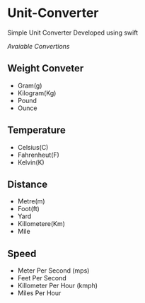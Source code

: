 # Unit-Converter
Simple Unit Converter Developed using swift

*Avaiable Convertions*

## Weight Conveter
* Gram(g)
* Kilogram(Kg)
* Pound
* Ounce

## Temperature
* Celsius(C)
* Fahrenheut(F)
* Kelvin(K)

## Distance
* Metre(m)
* Foot(ft)
* Yard
* Killometere(Km)
* Mile

## Speed
* Meter Per Second (mps)
* Feet Per Second
* Killometer Per Hour (kmph)
* Miles Per Hour
